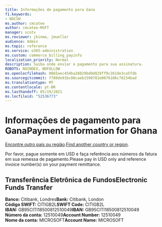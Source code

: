 ```yaml
---
title: Informações de pagamento para Gana
f1.keywords:
- NOCSH
ms.author: cmcatee
author: cmcatee-MSFT
manager: scotv
ms.reviewer: jkinma, jmueller
audience: Admin
ms.topic: reference
ms.service: o365-administration
ms.custom: commerce_billing_payinfo
localization_priority: Normal
description: Saiba onde enviar o pagamento para sua assinatura.
ROBOTS: NOINDEX, NOFOLLOW
ms.openlocfilehash: 0865aec454ba28829bd0d829ff9c261de3ca5fdb
ms.sourcegitcommit: f780de91bc00caeb1598781e0076106c76234bad
ms.translationtype: MT
ms.contentlocale: pt-BR
ms.lasthandoff: 05/19/2021
ms.locfileid: "52536773"
---
```

# <a name="payment-information-for-ghana"></a><span data-ttu-id="5caa8-103">Informações de pagamento para Gana</span><span class="sxs-lookup"><span data-stu-id="5caa8-103">Payment information for Ghana</span></span>

<span data-ttu-id="5caa8-104">[Encontre outro país ou região](../billing-and-payments/pay-for-your-subscription.md).</span><span class="sxs-lookup"><span data-stu-id="5caa8-104">[Find another country or region](../billing-and-payments/pay-for-your-subscription.md).</span></span>

<span data-ttu-id="5caa8-105">Por favor, pague somente em USD e faça referência aos números da fatura em sua remessa de pagamento.</span><span class="sxs-lookup"><span data-stu-id="5caa8-105">Please pay in USD only and reference invoice number(s) on your payment remittance.</span></span>

## <a name="electronic-funds-transfer"></a><span data-ttu-id="5caa8-106">Transferência Eletrônica de Fundos</span><span class="sxs-lookup"><span data-stu-id="5caa8-106">Electronic Funds Transfer</span></span>

<span data-ttu-id="5caa8-107">**Banco:** Citibank, Londres</span><span class="sxs-lookup"><span data-stu-id="5caa8-107">**Bank:** Citibank, London</span></span>  
<span data-ttu-id="5caa8-108">**Código SWIFT:** CITIGB2L</span><span class="sxs-lookup"><span data-stu-id="5caa8-108">**SWIFT Code:** CITIGB2L</span></span>  
<span data-ttu-id="5caa8-109">**IBAN:** GB95CITI18500812510049</span><span class="sxs-lookup"><span data-stu-id="5caa8-109">**IBAN:** GB95CITI18500812510049</span></span>  
<span data-ttu-id="5caa8-110">**Número da conta:** 12510049</span><span class="sxs-lookup"><span data-stu-id="5caa8-110">**Account Number:** 12510049</span></span>  
<span data-ttu-id="5caa8-111">**Nome da conta:** MICROSOFT</span><span class="sxs-lookup"><span data-stu-id="5caa8-111">**Account Name:** MICROSOFT</span></span>

